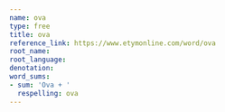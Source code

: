 ```yaml
---
name: ova
type: free
title: ova
reference_link: https://www.etymonline.com/word/ova
root_name: 
root_language: 
denotation: 
word_sums:
- sum: 'Ova + '
  respelling: ova
---
```

